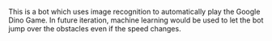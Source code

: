 This is a bot which uses image recognition to automatically play the Google Dino Game. In future iteration, machine learning would be used to let the bot jump over the obstacles even if the speed changes.
